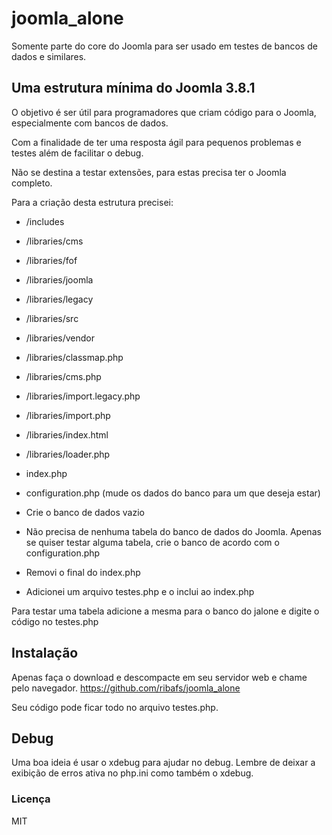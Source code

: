 # joomla_alone
Somente parte do core do Joomla para ser usado em testes de bancos de dados e similares.

## Uma estrutura mínima do Joomla 3.8.1
O objetivo é ser útil para programadores que criam código para o Joomla, especialmente com bancos de dados.

Com a finalidade de ter uma resposta ágil para pequenos problemas e testes além de facilitar o debug.

Não se destina a testar extensões, para estas precisa ter o Joomla completo.

Para a criação desta estrutura precisei:

- /includes
- /libraries/cms
- /libraries/fof
- /libraries/joomla
- /libraries/legacy
- /libraries/src
- /libraries/vendor
- /libraries/classmap.php
- /libraries/cms.php
- /libraries/import.legacy.php
- /libraries/import.php
- /libraries/index.html
- /libraries/loader.php
- index.php
- configuration.php (mude os dados do banco para um que deseja estar)

- Crie o banco de dados vazio
- Não precisa de nenhuma tabela do banco de dados do Joomla. Apenas se quiser testar alguma tabela, crie o banco de acordo com o configuration.php
- Removi o final do index.php
- Adicionei um arquivo testes.php e o inclui ao index.php

Para testar uma tabela adicione a mesma para o banco do jalone e digite o código no testes.php

## Instalação
Apenas faça o download e descompacte em seu servidor web e chame pelo navegador.
https://github.com/ribafs/joomla_alone 

Seu código pode ficar todo no arquivo testes.php.

## Debug
Uma boa ideia é usar o xdebug para ajudar no debug. Lembre de deixar a exibição de erros ativa no php.ini como também o xdebug.

### Licença

MIT

